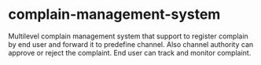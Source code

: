 # complain-management-system
Multilevel complain management system that support to register complain by end user and forward it to predefine channel. Also channel authority can approve or reject the complaint. End user can track and monitor complaint. 
